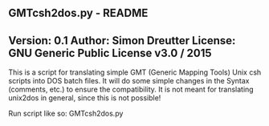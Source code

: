 GMTcsh2dos.py - README
-------------------------------------------------
 Version: 0.1
 Author:  Simon Dreutter
 License: GNU Generic Public License v3.0 / 2015
-------------------------------------------------

This is a script for translating simple GMT (Generic Mapping Tools) Unix
csh scripts into DOS batch files. It will do some simple changes in the
Syntax (comments, etc.) to ensure the compatibility. It is not meant for
translating unix2dos in general, since this is not possible!

Run script like so:
   GMTcsh2dos.py <Inputfile>
